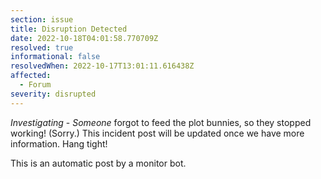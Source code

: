 ```yaml
---
section: issue
title: Disruption Detected
date: 2022-10-18T04:01:58.770709Z
resolved: true
informational: false
resolvedWhen: 2022-10-17T13:01:11.616438Z
affected:
  - Forum
severity: disrupted
---
```

*Investigating* - _Someone_ forgot to feed the plot bunnies, so they stopped working! (Sorry.) This incident post will be updated once we have more information. Hang tight!

This is an automatic post by a monitor bot.
        